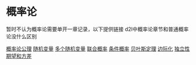 # 概率论

暂时不认为概率论需要单开一章记录，以下提供链接
d2l中概率论章节和普通概率论没什么区别

[概率论公理](https://zh-v2.d2l.ai/chapter_preliminaries/probability.html#id3)
[随机变量](https://zh-v2.d2l.ai/chapter_preliminaries/probability.html#id4)
[多个随机变量](https://zh-v2.d2l.ai/chapter_preliminaries/probability.html#id5)
[联合概率](https://zh-v2.d2l.ai/chapter_preliminaries/probability.html#id6)
[条件概率](https://zh-v2.d2l.ai/chapter_preliminaries/probability.html#id7)
[贝叶斯定理](https://zh-v2.d2l.ai/chapter_preliminaries/probability.html#id8)
[边际化](https://zh-v2.d2l.ai/chapter_preliminaries/probability.html#id9)
[独立性](https://zh-v2.d2l.ai/chapter_preliminaries/probability.html#id10)
[期望和方差](https://zh-v2.d2l.ai/chapter_preliminaries/probability.html#id12)